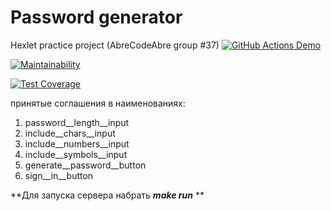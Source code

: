 # Password generator
Hexlet practice project (AbreCodeAbre group #37)
[![GitHub Actions Demo](https://github.com/AnastasiaMir/frontend-project-46/actions/workflows/github-actions-demo.yml/badge.svg)](https://github.com/AnastasiaMir/frontend-project-46/actions/workflows/github-actions-demo.yml)

[![Maintainability](https://api.codeclimate.com/v1/badges/68acbc5d9de5e85f43cd/maintainability)](https://codeclimate.com/github/AnastasiaMir/hexlet-practice/maintainability)

[![Test Coverage](https://api.codeclimate.com/v1/badges/68acbc5d9de5e85f43cd/test_coverage)](https://codeclimate.com/github/AnastasiaMir/hexlet-practice/test_coverage)

принятые соглашения в наименованиях:
1. password__length__input
2. include__chars__input
3. include__numbers__input
4. include__symbols__input
5. generate__password__button
6. sign__in__button

**Для запуска сервера набрать ***make run*** **
